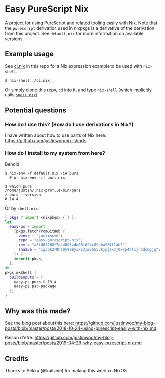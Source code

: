 # Easy PureScript Nix

A project for using PureScript and related tooling easily with Nix. Note that the `purescript` derivation used in nixpkgs is a derivative of the derivation from this project. See `default.nix` for more information on available versions.

## Example usage

See [ci.nix](./ci.nix) in this repo for a Nix expression example to be used with `nix-shell`.

```console
$ nix-shell ./ci.nix
```

Or simply clone this repo, `cd` into it, and type `nix-shell` (which implicitly calls [`shell.nix`](./shell.nix)).

## Potential questions

### How do I use this? (How do I use derivations in Nix?)

I have written about how to use parts of Nix here: <https://github.com/justinwoo/nix-shorts>

### How do I install to my system from here?

Behold:

```console
$ nix-env -f default.nix -iA purs
  # or nix-env -if purs.nix

$ which purs
/home/justin/.nix-profile/bin/purs
> purs --version
0.14.4
```

Or by `shell.nix`:

```nix
{ pkgs ? import <nixpkgs> { } }:
let
  easy-ps = import
    (pkgs.fetchFromGitHub {
      owner = "justinwoo";
      repo = "easy-purescript-nix";
      rev = "a5fd0328827ac46954db08f624c09eba981f1ab2";
      sha256 = "1g3bk2y8hz0y998yixz3jmvh553kjpj2k7j0xrp4al1jrbdcmgjq";
    }) {
    inherit pkgs;
  };
in
pkgs.mkShell {
  buildInputs = [
    easy-ps.purs-0_13_8
    easy-ps.psc-package
  ];
}
```

## Why was this made?

See the blog post about this here: <https://github.com/justinwoo/my-blog-posts/blob/master/posts/2018-10-24-using-purescript-easily-with-nix.md>

Raison d'etre: <https://github.com/justinwoo/my-blog-posts/blob/master/posts/2019-04-29-why-easy-purescript-nix.md>

## Credits

Thanks to Pekka (@kaitanie) for making this work on NixOS.
